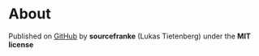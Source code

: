 # About

Published on <a href="https://github.com/sourcefranke/dice_roll_odds">GitHub</a>
by <b>sourcefranke</b> (Lukas Tietenberg)
under the <b>MIT license</b>
